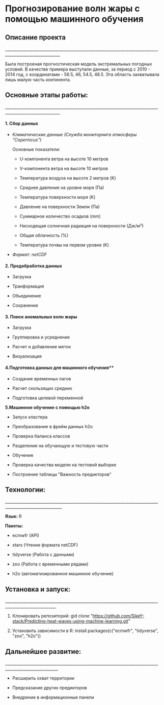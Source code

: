 # Прогнозирование волн жары с помощью машинного обучения

## Описание проекта

\_\_\_\_\_\_\_\_\_\_\_\_\_\_\_\_\_\_\_\_\_\_\_\_\_\_\_\_\_\_\_\_\_\_\_\_\_\_\_\_\_\_\_\_\_\_\_\_\_\_\_\_\_\_\_\_\_\_\_\_\_\_\_\_\_\_\_\_\_\_\_\_\_\_\_\_\_\_\_\_\_\_\_\_\_\_\_\_\_\_\_\_\_\_\_\_\_\_\_\_\_\_\_\_\_\_

Была построеная прогностическая модель экстремальных погодных условий. В качестве примера выступали данные, за период с 2010 - 2014 год, с координатами - 56.5, 46, 54.5, 48.5. Эта область захватывала лишь малую часть континента.

## Основные этапы работы:

\_\_\_\_\_\_\_\_\_\_\_\_\_\_\_\_\_\_\_\_\_\_\_\_\_\_\_\_\_\_\_\_\_\_\_\_\_\_\_\_\_\_\_\_\_\_\_\_\_\_\_\_\_\_\_\_\_\_\_\_\_\_\_\_\_\_\_\_\_\_\_\_\_\_\_\_\_\_\_\_\_\_\_\_\_\_\_\_\_\_\_\_\_\_\_\_\_\_\_\_\_\_\_\_\_\_

#### 1. Сбор данных

-   *Климатические данные (Служба мониторнига атмосферы "Copernicus")*

    Основные показатели:

    -   U-компонента ветра на высоте 10 метров

    -   V-компонента ветра на высоте 10 метров

    -   Температура воздуха на высоте 2 метров (K)

    -   Среднее давление на уровне моря (Па)

    -   Температура поверхности моря (K)

    -   Давление на поверхности Земли (Па)

    -   Суммарное количество осадков (mm)

    -   Нисходящая солнечная радиация на поверхности (Дж/м²)

    -   Общая облачность (%)

    -   Температура почвы на первом уровне (K)

-   *Формат: netCDF*

#### 2. Предобработка данных

-   Загрузка

-   Транформация

-   Обьединение

-   Сохранение

#### 3. Поиск аномальных волн жары

-   Загрузка

-   Группировка и усреднение

-   Расчет и добавление меток

-   Визуализация

#### 4.Подготовка данных для машинного обучения**

-   Создание временных лагов

-   Расчет скользящих средних

-   Подготовка целевой переменной

**5.Машинное обучение с помощью h2o**

-   Запуск кластера

-   Преобразование в фрейм данных h2o

-   Проверка баланса классов

-   Разделение на обучающую и тестовую части

-   Обучение

-   Проверка качества модели на тестовой выборке

-   Построение таблицы "Важность предикторов"

## Технологии:

\_\_\_\_\_\_\_\_\_\_\_\_\_\_\_\_\_\_\_\_\_\_\_\_\_\_\_\_\_\_\_\_\_\_\_\_\_\_\_\_\_\_\_\_\_\_\_\_\_\_\_\_\_\_\_\_\_\_\_\_\_\_\_\_\_\_\_\_\_\_\_\_\_\_\_\_\_\_\_\_\_\_\_\_\_\_\_\_\_\_\_\_\_\_\_\_\_\_\_\_\_\_\_\_\_\_\_

**Язык:** R

**Пакеты:**

-   ecmwfr (API)

-   stars (Чтение формата netCDF)

-   tidyverse (Работа с данными)

-   zoo (Работа с временными рядами)

-   h2o (автоматизированное машинное обучение)

## Установка и запуск: 

\_\_\_\_\_\_\_\_\_\_\_\_\_\_\_\_\_\_\_\_\_\_\_\_\_\_\_\_\_\_\_\_\_\_\_\_\_\_\_\_\_\_\_\_\_\_\_\_\_\_\_\_\_\_\_\_\_\_\_\_\_\_\_\_\_\_\_\_\_\_\_\_\_\_\_\_\_\_\_\_\_\_\_\_\_\_\_\_\_\_\_\_\_\_\_\_\_\_\_\_\_\_\_\_

1.   Клонировать репозиторий: gid clone "<https://github.com/SikeY-stack/Predicting-heat-waves-using-machine-learning.git>"

2.  Установить зависимости в R: install.packages(c("ecmwfr", "tidyverse", "zoo", "h2o"))

## Дальнейшее развитие:

\_\_\_\_\_\_\_\_\_\_\_\_\_\_\_\_\_\_\_\_\_\_\_\_\_\_\_\_\_\_\_\_\_\_\_\_\_\_\_\_\_\_\_\_\_\_\_\_\_\_\_\_\_\_\_\_\_\_\_\_\_\_\_\_\_\_\_\_\_\_\_\_\_\_\_\_\_\_\_\_\_\_\_\_\_\_\_\_\_\_\_\_\_\_\_\_\_\_\_\_\_\_\_\_\_

-   Расширить охват территории

-   Предсказание других предикторов

-   Внедрение в информационные панели
